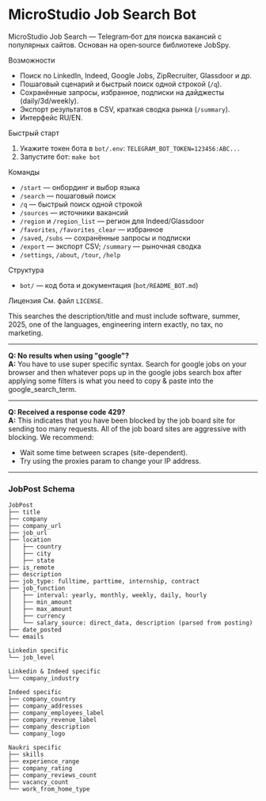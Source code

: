 MicroStudio Job Search Bot
==========================

MicroStudio Job Search — Telegram‑бот для поиска вакансий с популярных сайтов. Основан на open‑source библиотеке JobSpy.

Возможности
- Поиск по LinkedIn, Indeed, Google Jobs, ZipRecruiter, Glassdoor и др.
- Пошаговый сценарий и быстрый поиск одной строкой (`/q`).
- Сохранённые запросы, избранное, подписки на дайджесты (daily/3d/weekly).
- Экспорт результатов в CSV, краткая сводка рынка (`/summary`).
- Интерфейс RU/EN.

Быстрый старт
1) Укажите токен бота в `bot/.env`:
   `TELEGRAM_BOT_TOKEN=123456:ABC...`
2) Запустите бот:
   `make bot`

Команды
- `/start` — онбординг и выбор языка
- `/search` — пошаговый поиск
- `/q` — быстрый поиск одной строкой
- `/sources` — источники вакансий
- `/region` и `/region_list` — регион для Indeed/Glassdoor
- `/favorites`, `/favorites_clear` — избранное
- `/saved`, `/subs` — сохранённые запросы и подписки
- `/export` — экспорт CSV; `/summary` — рыночная сводка
- `/settings`, `/about`, `/tour`, `/help`

Структура
- `bot/` — код бота и документация (`bot/README_BOT.md`)

Лицензия
См. файл `LICENSE`.

This searches the description/title and must include software, summer, 2025, one of the languages, engineering intern exactly, no tax, no marketing.

---

**Q: No results when using "google"?**  
**A:** You have to use super specific syntax. Search for google jobs on your browser and then whatever pops up in the google jobs search box after applying some filters is what you need to copy & paste into the google_search_term. 

---

**Q: Received a response code 429?**  
**A:** This indicates that you have been blocked by the job board site for sending too many requests. All of the job board sites are aggressive with blocking. We recommend:

- Wait some time between scrapes (site-dependent).
- Try using the proxies param to change your IP address.

---

### JobPost Schema

```plaintext
JobPost
├── title
├── company
├── company_url
├── job_url
├── location
│   ├── country
│   ├── city
│   ├── state
├── is_remote
├── description
├── job_type: fulltime, parttime, internship, contract
├── job_function
│   ├── interval: yearly, monthly, weekly, daily, hourly
│   ├── min_amount
│   ├── max_amount
│   ├── currency
│   └── salary_source: direct_data, description (parsed from posting)
├── date_posted
└── emails

Linkedin specific
└── job_level

Linkedin & Indeed specific
└── company_industry

Indeed specific
├── company_country
├── company_addresses
├── company_employees_label
├── company_revenue_label
├── company_description
└── company_logo

Naukri specific
├── skills
├── experience_range
├── company_rating
├── company_reviews_count
├── vacancy_count
└── work_from_home_type
```
